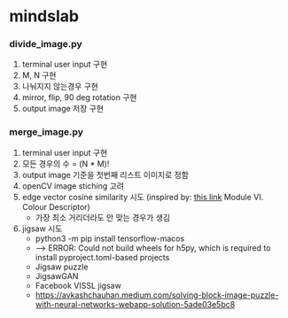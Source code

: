 # mindslab

### divide_image.py
1. terminal user input 구현
2. M, N 구현
3. 나눠지지 않는경우 구현 
4. mirror, flip, 90 deg rotation 구현
5. output image 저장 구현

### merge_image.py
1. terminal user input 구현
2. 모든 경우의 수 = (N * M)!
3. output image 기준을 첫번째 리스트 이미지로 정함
4. openCV image stiching 고려
5. edge vector cosine similarity 시도 (inspired by: [this link](https://www.abtosoftware.com/blog/computer-vision-powers-automatic-jigsaw-puzzle-solver) Module VI. Colour Descriptor)
   - 가장 최소 거리더라도 안 맞는 경우가 생김
6. jigsaw 시도 
   - python3 -m pip install tensorflow-macos
   - --> ERROR: Could not build wheels for h5py, which is required to install pyproject.toml-based projects
   - Jigsaw puzzle
   - JigsawGAN
   - Facebook VISSL jigsaw
   - https://avkashchauhan.medium.com/solving-block-image-puzzle-with-neural-networks-webapp-solution-5ade03e5bc8
